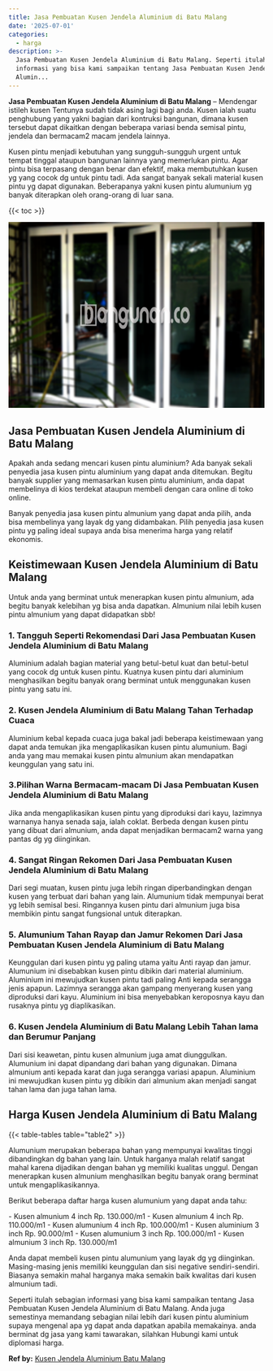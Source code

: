 ```yaml
---
title: Jasa Pembuatan Kusen Jendela Aluminium di Batu Malang
date: '2025-07-01'
categories:
  - harga
description: >-
  Jasa Pembuatan Kusen Jendela Aluminium di Batu Malang. Seperti itulah sebagian
  informasi yang bisa kami sampaikan tentang Jasa Pembuatan Kusen Jendela
  Alumin...
---
```


**Jasa Pembuatan Kusen Jendela Aluminium di Batu Malang** – Mendengar istileh kusen Tentunya sudah tidak asing lagi bagi anda. Kusen ialah suatu penghubung yang yakni bagian dari kontruksi bangunan, dimana kusen tersebut dapat dikaitkan dengan beberapa variasi benda semisal pintu, jendela dan bermacam2 macam jendela lainnya.

Kusen pintu menjadi kebutuhan yang sungguh-sungguh urgent untuk tempat tinggal ataupun bangunan lainnya yang memerlukan pintu. Agar pintu bisa terpasang dengan benar dan efektif, maka membutuhkan kusen yg yang cocok dg untuk pintu tadi. Ada sangat banyak sekali material kusen pintu yg dapat digunakan. Beberapanya yakni kusen pintu alumunium yg banyak diterapkan oleh orang-orang di luar sana.

{{< toc >}}

![Jasa Pembuatan Kusen Jendela Aluminium di Batu Malang](/images/harga-kusen-jendela-alumunium-26.png)

## Jasa Pembuatan Kusen Jendela Aluminium di Batu Malang

Apakah anda sedang mencari kusen pintu aluminium? Ada banyak sekali penyedia jasa kusen pintu aluminium yang dapat anda ditemukan. Begitu banyak supplier yang memasarkan kusen pintu aluminium, anda dapat membelinya di kios terdekat ataupun membeli dengan cara online di toko online.

Banyak penyedia jasa kusen pintu almunium yang dapat anda pilih, anda bisa membelinya yang layak dg yang didambakan. Pilih penyedia jasa kusen pintu yg paling ideal supaya anda bisa menerima harga yang relatif ekonomis.

## Keistimewaan Kusen Jendela Aluminium di Batu Malang

Untuk anda yang berminat untuk menerapkan kusen pintu almunium, ada begitu banyak kelebihan yg bisa anda dapatkan. Almunium nilai lebih kusen pintu almunium yang dapat didapatkan sbb!

### 1\. Tangguh Seperti Rekomendasi Dari Jasa Pembuatan Kusen Jendela Aluminium di Batu Malang

Aluminium adalah bagian material yang betul-betul kuat dan betul-betul yang cocok dg untuk kusen pintu. Kuatnya kusen pintu dari aluminium menghasilkan begitu banyak orang berminat untuk menggunakan kusen pintu yang satu ini.

### 2\. Kusen Jendela Aluminium di Batu Malang Tahan Terhadap Cuaca

Aluminium kebal kepada cuaca juga bakal jadi beberapa keistimewaan yang dapat anda temukan jika mengaplikasikan kusen pintu alumunium. Bagi anda yang mau memakai kusen pintu almunium akan mendapatkan keunggulan yang satu ini.

### 3.Pilihan Warna Bermacam-macam Di Jasa Pembuatan Kusen Jendela Aluminium di Batu Malang

Jika anda mengaplikasikan kusen pintu yang diproduksi dari kayu, lazimnya warnanya hanya senada saja, ialah coklat. Berbeda dengan kusen pintu yang dibuat dari almunium, anda dapat menjadikan bermacam2 warna yang pantas dg yg diinginkan.

### 4\. Sangat Ringan Rekomen Dari Jasa Pembuatan Kusen Jendela Aluminium di Batu Malang

Dari segi muatan, kusen pintu juga lebih ringan diperbandingkan dengan kusen yang terbuat dari bahan yang lain. Alumunium tidak mempunyai berat yg lebih semisal besi. Ringannya kusen pintu dari almunium juga bisa membikin pintu sangat fungsional untuk diterapkan.

### 5\. Alumunium Tahan Rayap dan Jamur Rekomen Dari Jasa Pembuatan Kusen Jendela Aluminium di Batu Malang

Keunggulan dari kusen pintu yg paling utama yaitu Anti rayap dan jamur. Alumunium ini disebabkan kusen pintu dibikin dari material aluminium. Aluminium ini mewujudkan kusen pintu tadi paling Anti kepada serangga jenis apapun. Lazimnya serangga akan gampang menyerang kusen yang diproduksi dari kayu. Aluminium ini bisa menyebabkan keroposnya kayu dan rusaknya pintu yg diaplikasikan.

### 6\. Kusen Jendela Aluminium di Batu Malang Lebih Tahan lama dan Berumur Panjang

Dari sisi keawetan, pintu kusen almunium juga amat diunggulkan. Alumunium ini dapat dipandang dari bahan yang digunakan. Dimana almunium anti kepada karat dan juga serangga variasi apapun. Aluminium ini mewujudkan kusen pintu yg dibikin dari almunium akan menjadi sangat tahan lama dan juga tahan lama.

## Harga Kusen Jendela Aluminium di Batu Malang

{{< table-tables table="table2" >}}

Alumunium merupakan beberapa bahan yang mempunyai kwalitas tinggi dibandingkan dg bahan yang lain. Untuk harganya malah relatif sangat mahal karena dijadikan dengan bahan yg memiliki kualitas unggul. Dengan menerapkan kusen almunium menghasilkan begitu banyak orang berminat untuk mengaplikasikannya.

Berikut beberapa daftar harga kusen alumunium yang dapat anda tahu:

\- Kusen almunium 4 inch Rp. 130.000/m1 - Kusen almunium 4 inch Rp. 110.000/m1 - Kusen alumunium 4 inch Rp. 100.000/m1 - Kusen aluminium 3 inch Rp. 90.000/m1 - Kusen alumunium 3 inch Rp. 100.000/m1 - Kusen almunium 3 inch Rp. 130.000/m1

Anda dapat membeli kusen pintu alumunium yang layak dg yg diinginkan. Masing-masing jenis memiliki keunggulan dan sisi negative sendiri-sendiri. Biasanya semakin mahal harganya maka semakin baik kwalitas dari kusen almunium tadi.

Seperti itulah sebagian informasi yang bisa kami sampaikan tentang Jasa Pembuatan Kusen Jendela Aluminium di Batu Malang. Anda juga semestinya memandang sebagian nilai lebih dari kusen pintu aluminium supaya mengenal apa yg dapat anda dapatkan apabila memakainya. anda berminat dg jasa yang kami tawarakan, silahkan Hubungi kami untuk diplomasi harga.

**Ref by:** [Kusen Jendela Aluminium Batu Malang](https://id.wikipedia.org/wiki/Kusen)
